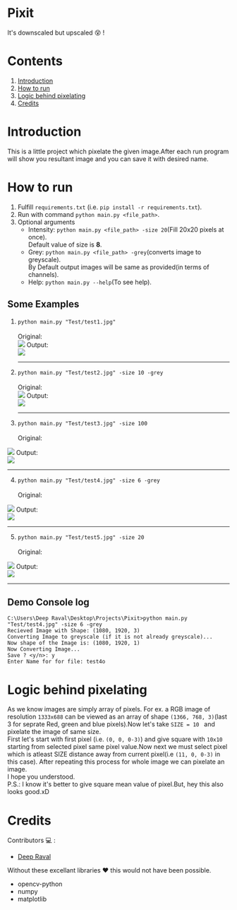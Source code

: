 # Pixit
It's downscaled but upscaled :dizzy_face: !
# Contents
1. [Introduction](#Introduction)
2. [How to run](#How-to-run) 
3. [Logic behind pixelating](#Logic-behind-pixelating)
4. [Credits](#Credits)
# Introduction
This is a little project which pixelate the given image.After each run program will show you resultant image and you can save it with desired name.
# How to run
  1. Fulfill ```requirements.txt``` (i.e. ```pip install -r requirements.txt```).
  2. Run with command ```python main.py <file_path>```.
  3. Optional arguments
      * Intensity:  ```python main.py <file_path> -size 20```(Fill 20x20 pixels at once).<br/>
        Default value of size is **8**.
      * Grey: ```python main.py <file_path> -grey```(converts image to greyscale).<br/>
        By Default output images will be same as provided(in terms of channels).
      * Help: ```python main.py --help```(To see help).
  ## Some Examples 
  1. ```python main.py "Test/test1.jpg"``` <br/><br/>
      Original: <br/> 
      <img src = "https://github.com/imdeep2905/Pixit/blob/master/Test/test1.jpg" />
      Output: <br/>
      <img src = "https://github.com/imdeep2905/Pixit/blob/master/Test/test1o.jpg" /><hr/>
      
  2. ```python main.py "Test/test2.jpg" -size 10 -grey ``` <br/><br/>
      Original: <br/> 
      <img src = "https://github.com/imdeep2905/Pixit/blob/master/Test/test2.jpg" />
      Output: <br/>
      <img src = "https://github.com/imdeep2905/Pixit/blob/master/Test/test2o.jpg" /><hr/>
      
  3. ```python main.py "Test/test3.jpg" -size 100 ``` <br/><br/>
  Original: <br/> 
  <img src = "https://github.com/imdeep2905/Pixit/blob/master/Test/test3.jpg" />
  Output: <br/>
  <img src = "https://github.com/imdeep2905/Pixit/blob/master/Test/test3o.jpg" /><hr/>
  
  4. ```python main.py "Test/test4.jpg" -size 6 -grey``` <br/><br/>
  Original: <br/> 
  <img src = "https://github.com/imdeep2905/Pixit/blob/master/Test/test4.jpg" />
  Output: <br/>
  <img src = "https://github.com/imdeep2905/Pixit/blob/master/Test/test4o.jpg" /><hr/>
  
  5. ```python main.py "Test/test5.jpg" -size 20``` <br/><br/>
  Original: <br/> 
  <img src = "https://github.com/imdeep2905/Pixit/blob/master/Test/test5.jpg" />
  Output: <br/>
  <img src = "https://github.com/imdeep2905/Pixit/blob/master/Test/test5o.jpg" /><hr/>
  
  ## Demo Console log
  ```
  C:\Users\Deep Raval\Desktop\Projects\Pixit>python main.py "Test/test4.jpg" -size 6 -grey
  Recieved Image with Shape: (1080, 1920, 3)
  Converting Image to greyscale (if it is not already greyscale)...
  Now shape of the Image is: (1080, 1920, 1)
  Now Converting Image...
  Save ? <y/n>: y
  Enter Name for for file: test4o
  ```
# Logic behind pixelating
As we know images are simply array of pixels. For ex. a RGB image of resolution ```1333x688``` can be viewed as an array of shape ```(1366, 768, 3)```(last 3 for seprate Red, green and blue pixels).Now let's take ```SIZE = 10 ``` and pixelate the image of same size.
<br>
First let's start with first pixel (i.e. ```(0, 0, 0-3)```) and give square with ```10x10``` starting from selected pixel same pixel value.Now next we must select pixel which is atleast SIZE distance away from current pixel(i.e ```(11, 0, 0-3)``` in this case). After repeating this process for whole image we can pixelate an image. 
<br>
I hope you understood.
<br>
P.S.: I know it's better to give square mean value of pixel.But, hey this also looks good.xD
# Credits

Contributors :computer: : 
   * [Deep Raval](https://github.com/imdeep2905)

Without these excellant libraries :heart: this would not have been possible.
   * opencv-python
   * numpy
   * matplotlib
